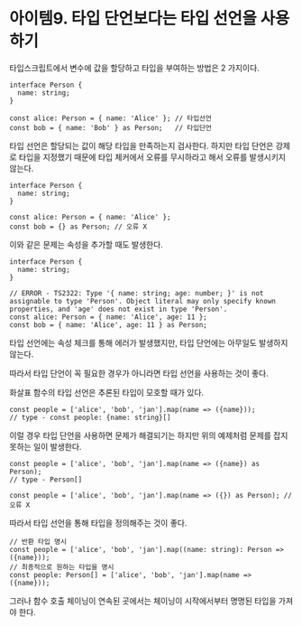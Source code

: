 # 아이템9. 타입 단언보다는 타입 선언을 사용하기

타입스크립트에서 변수에 값을 할당하고 타입을 부여하는 방법은 2 가지이다.

```tsx
interface Person {
  name: string;
}

const alice: Person = { name: 'Alice' }; // 타입선언
const bob = { name: 'Bob' } as Person;   // 타입단언
```

타입 선언은 할당되는 값이 해당 타입을 만족하는지 검사한다. 하지만 타입 단언은 강제로 타입을 지정했기 때문에 타입 체커에서 오류를 무시하라고 해서 오류를 발생시키지 않는다.

```tsx
interface Person {
  name: string;
}

const alice: Person = { name: 'Alice' };
const bob = {} as Person; // 오류 X
```

이와 같은 문제는 속성을 추가할 때도 발생한다.

```tsx
interface Person {
  name: string;
}

// ERROR - TS2322: Type '{ name: string; age: number; }' is not assignable to type 'Person'. Object literal may only specify known properties, and 'age' does not exist in type 'Person'.
const alice: Person = { name: 'Alice', age: 11 };
const bob = { name: 'Alice', age: 11 } as Person;
```

타입 선언에는 속성 체크를 통해 에러가 발생했지만, 타입 단언에는 아무일도 발생하지 않는다.

따라서 타입 단언이 꼭 필요한 경우가 아니라면 타입 선언을 사용하는 것이 좋다.

화살표 함수의 타입 선언은 추론된 타입이 모호할 때가 있다.

```tsx
const people = ['alice', 'bob', 'jan'].map(name => ({name}));
// type - const people: {name: string}[]
```

이럴 경우 타입 단언을 사용하면 문제가 해결되기는 하지만 위의 예제처럼 문제를 잡지못하는 일이 발생한다.

```tsx
const people = ['alice', 'bob', 'jan'].map(name => ({name}) as Person);
// type - Person[]

const people = ['alice', 'bob', 'jan'].map(name => ({}) as Person); // 오류 X
```

따라서 타입 선언을 통해 타입을 정의해주는 것이 좋다.

```tsx
// 반환 타입 명시
const people = ['alice', 'bob', 'jan'].map((name: string): Person => ({name}));
// 최종적으로 원하는 타입을 명시
const people: Person[] = ['alice', 'bob', 'jan'].map(name => ({name}));
```

그러나 함수 호출 체이닝이 연속된 곳에서는 체이닝이 시작에서부터 명명된 타입을 가져야 한다.
